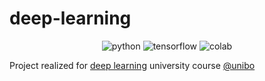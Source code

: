 # deep-learning

<div align=center>

![python](https://img.shields.io/badge/Python-3776AB.svg?style=plain&logo=Python&logoColor=white)
![tensorflow](https://img.shields.io/badge/TensorFlow-FF6F00.svg?style=plain&logo=TensorFlow&logoColor=white)
![colab](https://img.shields.io/badge/Google%20Colab-F9AB00.svg?style=plain&logo=Google-Colab&logoColor=white)
</div>

Project realized for [deep learning](https://www.unibo.it/it/studiare/dottorati-master-specializzazioni-e-altra-formazione/insegnamenti/insegnamento/2024/493201) university course [@unibo](https://www.unibo.it/it)